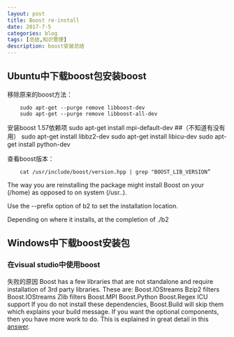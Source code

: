 ```yaml
---
layout: post
title: Boost re-install
date: 2017-7-5
categories: blog
tags: [总结,知识管理]
description: boost安装总结
---
```


## Ubuntu中下载boost包安装boost

移除原来的boost方法：

        sudo apt-get --purge remove libboost-dev 
        sudo apt-get --purge remove libboost-all-dev

安装boost 1.57依赖项
        sudo apt-get install mpi-default-dev ##（不知道有没有用）
        sudo apt-get install libbz2-dev
        sudo apt-get install libicu-dev
        sudo apt-get install python-dev


查看boost版本：

        cat /usr/include/boost/version.hpp | grep "BOOST_LIB_VERSION”


The way you are reinstalling the package might install Boost on your (/home) as opposed to on system (/usr..). 

Use the --prefix option of b2 to set the installation location.

Depending on where it installs, at the completion of ./b2

## Windows中下载boost安装包

### 在visual studio中使用boost
失败的原因
Boost has a few libraries that are not standalone and require installation of 3rd party libraries. These are:
Boost.IOStreams Bzip2 filters
Boost.IOStreams Zlib filters
Boost.MPI
Boost.Python
Boost.Regex ICU support
If you do not install these dependencies, Boost.Build will skip them which explains your build message. If you want the optional components, then you have more work to do. This is explained in great detail in this [answer](https://stackoverflow.com/questions/2629421/how-to-use-boost-in-visual-studio-2010/2655683#2655683).

